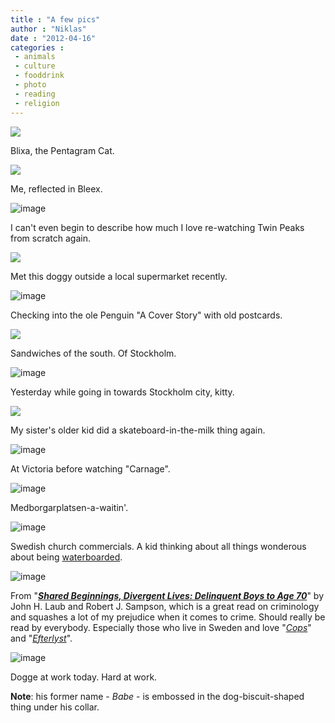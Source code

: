 ```yaml
---
title : "A few pics"
author : "Niklas"
date : "2012-04-16"
categories : 
 - animals
 - culture
 - fooddrink
 - photo
 - reading
 - religion
---
```


![](http://farm6.staticflickr.com/5080/6933742006_f747167e5f_b.jpg)
<script src="http://www.thinglink.com/jse/embed.js#248453638563823617"></script>

Blixa, the Pentagram Cat.

![](http://farm8.staticflickr.com/7054/7079813081_90a743ef41_b.jpg)
<script src="http://www.thinglink.com/jse/embed.js#248453638781927425"></script>

Me, reflected in Bleex.

![image](https://niklasblog.com/wp-content/wpid-CameraZOOM-20120415124839648.jpg "TP 4-eva")

I can't even begin to describe how much I love re-watching Twin Peaks from scratch again.

![](http://farm8.staticflickr.com/7117/7052846531_185f24e08c_b.jpg)
<script src="http://www.thinglink.com/jse/embed.js#248453638953893889"></script>

Met this doggy outside a local supermarket recently.

![image](https://niklasblog.com/wp-content/wpid-CameraZOOM-20120415152647725.jpg "CameraZOOM-20120415152647725.jpg")

Checking into the ole Penguin "A Cover Story" with old postcards.

![](http://farm8.staticflickr.com/7074/7079810885_af304004f8_b.jpg)
<script src="http://www.thinglink.com/jse/embed.js#248453638928728065"></script>

Sandwiches of the south. Of Stockholm.

![image](https://niklasblog.com/wp-content/wpid-CameraZOOM-20120415192948716.jpg "Darkened overpass")

Yesterday while going in towards Stockholm city, kitty.

![](http://farm6.staticflickr.com/5039/6933740294_ff9cfb353c_b.jpg)
<script src="http://www.thinglink.com/jse/embed.js#248453638878396417"></script>

My sister's older kid did a skateboard-in-the-milk thing again.

![image](https://niklasblog.com/wp-content/wpid-CameraZOOM-20120415194124368.jpg "CameraZOOM-20120415194124368.jpg")

At Victoria before watching "Carnage".

![image](https://niklasblog.com/wp-content/wpid-CameraZOOM-20120415225018554.jpg "CameraZOOM-20120415225018554.jpg")

Medborgarplatsen-a-waitin'.

![image](https://niklasblog.com/wp-content/wpid-CameraZOOM-20120415225846068.jpg "I'm just-a chuggin' along")

Swedish church commercials. A kid thinking about all things wonderous about being [waterboarded](http://en.wikipedia.org/wiki/Waterboarding).

![image](https://niklasblog.com/wp-content/wpid-CameraZOOM-20120416080558823.jpg "Crime thyme")

From "_[**Shared Beginnings, Divergent Lives: Delinquent Boys to Age 70**](http://www.goodreads.com/book/show/1140923.Shared_Beginnings_Divergent_Lives)_" by John H. Laub and Robert J. Sampson, which is a great read on criminology and squashes a lot of my prejudice when it comes to crime. Should really be read by everybody. Especially those who live in Sweden and love "_[Cops](http://en.wikipedia.org/wiki/Cops_(TV_series))_" and "_[Efterlyst](http://en.wikipedia.org/wiki/Efterlyst)_".

![image](https://niklasblog.com/wp-content/wpid-CameraZOOM-20120416161537837.jpg "Dogge")

Dogge at work today. Hard at work.

**Note**: his former name - _Babe_ - is embossed in the dog-biscuit-shaped thing under his collar.
